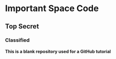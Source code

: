 # Important Space Code

## Top Secret

### Classified

#### This is a blank repository used for a GitHub tutorial
